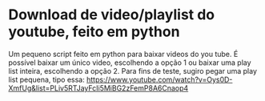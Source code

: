 # Download de video/playlist do youtube, feito em python

Um pequeno script feito em python para baixar videos do you tube.
É possível baixar um único video, escolhendo a opção 1 ou baixar uma play list inteira, escolhendo a opção 2.
Para fins de teste, sugiro pegar uma play list pequena, tipo essa: 
https://www.youtube.com/watch?v=Oys0D-XmfUg&list=PLiv5RTJayFcIi5MiBG2zFemP8A6Cnaop4
